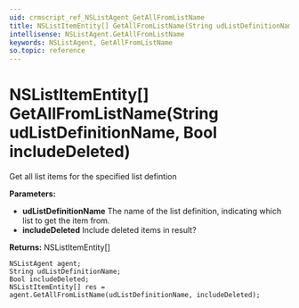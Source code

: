```yaml
---
uid: crmscript_ref_NSListAgent_GetAllFromListName
title: NSListItemEntity[] GetAllFromListName(String udListDefinitionName, Bool includeDeleted)
intellisense: NSListAgent.GetAllFromListName
keywords: NSListAgent, GetAllFromListName
so.topic: reference
---
```


# NSListItemEntity[] GetAllFromListName(String udListDefinitionName, Bool includeDeleted)

Get all list items for the specified list defintion

**Parameters:**
 - **udListDefinitionName** The name of the list definition, indicating which list to get the item from.
 - **includeDeleted** Include deleted items in result?

**Returns:** NSListItemEntity[]

```crmscript
NSListAgent agent;
String udListDefinitionName;
Bool includeDeleted;
NSListItemEntity[] res = agent.GetAllFromListName(udListDefinitionName, includeDeleted);
```

